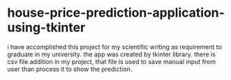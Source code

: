 # house-price-prediction-application-using-tkinter
i have accomplished this project for my scientific writing as requirement to graduate in my university.
the app was created by tkinter library.
there is csv file addition in my project, that file is used to save manual input from user than process it to show the prediction.
